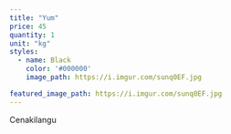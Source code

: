 ```yaml
---
title: "Yum"
price: 45
quantity: 1
unit: "kg"
styles:
  - name: Black
    color: '#000000'
    image_path: https://i.imgur.com/sunq0EF.jpg

featured_image_path: https://i.imgur.com/sunq0EF.jpg
---
```

<p>Cenakilangu</p>